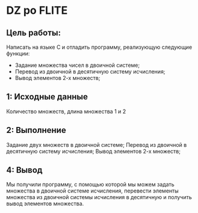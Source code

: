 DZ po FLITE
====

Цель работы:
-----
 
Написать на языке С и отладить программу, реализующую
следующие функции:
* Задание множества чисел в двоичной системе;
* Перевод из двоичной в десятичную систему исчисления;
* Вывод элементов 2-х множеств;

1: Исходные данные
--------
Количество множеств,
длина множества 1 и 2
 
2: Выполнение
--------
Задание двух множеств в двоичной системе;
Перевод из двоичной в десятичную систему исчисления;
Вывод элементов 2-х множеств;

4: Вывод
-----------
Мы получили программу, с помощью которой мы можем задать множества в двоичной системе исчисления, перевести элементы множества из двоичной системы исчисления в десятичную и получить вывод элементов множества.
